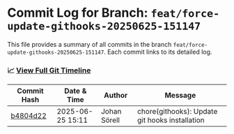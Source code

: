 # Commit Log for Branch: `feat/force-update-githooks-20250625-151147`

This file provides a summary of all commits in the branch `feat/force-update-githooks-20250625-151147`.
Each commit links to its detailed log.

### 📈 [View Full Git Timeline](./git_timeline_report.md)

| Commit Hash | Date & Time       | Author       | Message           |
|-------------|------------------|--------------|-------------------|
| [b4804d22](./b4804d22.md) | 2025-06-25 15:11 | Johan Sörell | chore(githooks): Update git hooks installation |
